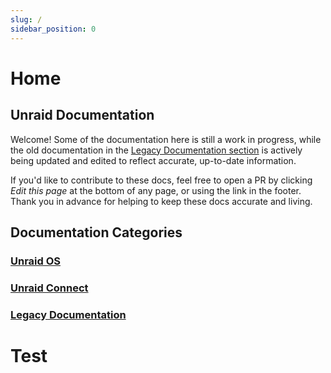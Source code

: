 ```yaml
---
slug: /
sidebar_position: 0
---
```


# Home

## Unraid Documentation

Welcome! Some of the documentation here is still a work in progress, while the old documentation in the [Legacy Documentation section](/category/legacy-documentation) is actively being updated and edited to reflect accurate, up-to-date information.

If you'd like to contribute to these docs, feel free to open a PR by clicking _Edit this page_ at the bottom of any page, or using the link in the footer. Thank you in advance for helping to keep these docs accurate and living.

## Documentation Categories

### [Unraid OS](/category/unraid-os)

### [Unraid Connect](/category/unraid-connect)

### [Legacy Documentation](/category/legacy-documentation)

# Test
